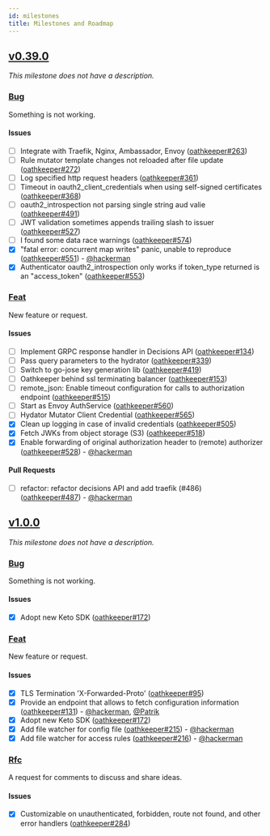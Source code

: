 ```yaml
---
id: milestones
title: Milestones and Roadmap
---
```


## [v0.39.0](https://github.com/ory/oathkeeper/milestone/7)

_This milestone does not have a description._

### [Bug](https://github.com/ory/oathkeeper/labels/bug)

Something is not working.

#### Issues

- [ ] Integrate with Traefik, Nginx, Ambassador, Envoy
      ([oathkeeper#263](https://github.com/ory/oathkeeper/issues/263))
- [ ] Rule mutator template changes not reloaded after file update
      ([oathkeeper#272](https://github.com/ory/oathkeeper/issues/272))
- [ ] Log specified http request headers
      ([oathkeeper#361](https://github.com/ory/oathkeeper/issues/361))
- [ ] Timeout in oauth2_client_credentials when using self-signed certificates
      ([oathkeeper#368](https://github.com/ory/oathkeeper/issues/368))
- [ ] oauth2_introspection not parsing single string aud valie
      ([oathkeeper#491](https://github.com/ory/oathkeeper/issues/491))
- [ ] JWT validation sometimes appends trailing slash to issuer
      ([oathkeeper#527](https://github.com/ory/oathkeeper/issues/527))
- [ ] I found some data race warnings
      ([oathkeeper#574](https://github.com/ory/oathkeeper/issues/574))
- [x] "fatal error: concurrent map writes" panic, unable to reproduce
      ([oathkeeper#551](https://github.com/ory/oathkeeper/issues/551)) -
      [@hackerman](https://github.com/aeneasr)
- [x] Authenticator oauth2_introspection only works if token_type returned is an
      "access_token"
      ([oathkeeper#553](https://github.com/ory/oathkeeper/issues/553))

### [Feat](https://github.com/ory/oathkeeper/labels/feat)

New feature or request.

#### Issues

- [ ] Implement GRPC response handler in Decisions API
      ([oathkeeper#134](https://github.com/ory/oathkeeper/issues/134))
- [ ] Pass query parameters to the hydrator
      ([oathkeeper#339](https://github.com/ory/oathkeeper/issues/339))
- [ ] Switch to go-jose key generation lib
      ([oathkeeper#419](https://github.com/ory/oathkeeper/issues/419))
- [ ] Oathkeeper behind ssl terminating balancer
      ([oathkeeper#153](https://github.com/ory/oathkeeper/issues/153))
- [ ] remote_json: Enable timeout configuration for calls to authorization
      endpoint ([oathkeeper#515](https://github.com/ory/oathkeeper/issues/515))
- [ ] Start as Envoy AuthService
      ([oathkeeper#560](https://github.com/ory/oathkeeper/issues/560))
- [ ] Hydator Mutator Client Credential
      ([oathkeeper#565](https://github.com/ory/oathkeeper/issues/565))
- [x] Clean up logging in case of invalid credentials
      ([oathkeeper#505](https://github.com/ory/oathkeeper/issues/505))
- [x] Fetch JWKs from object storage (S3)
      ([oathkeeper#518](https://github.com/ory/oathkeeper/issues/518))
- [x] Enable forwarding of original authorization header to (remote) authorizer
      ([oathkeeper#528](https://github.com/ory/oathkeeper/issues/528)) -
      [@hackerman](https://github.com/aeneasr)

#### Pull Requests

- [ ] refactor: refactor decisions API and add traefik (#486)
      ([oathkeeper#487](https://github.com/ory/oathkeeper/pull/487)) -
      [@hackerman](https://github.com/aeneasr)

## [v1.0.0](https://github.com/ory/oathkeeper/milestone/2)

_This milestone does not have a description._

### [Bug](https://github.com/ory/oathkeeper/labels/bug)

Something is not working.

#### Issues

- [x] Adopt new Keto SDK
      ([oathkeeper#172](https://github.com/ory/oathkeeper/issues/172))

### [Feat](https://github.com/ory/oathkeeper/labels/feat)

New feature or request.

#### Issues

- [x] TLS Termination 'X-Forwarded-Proto'
      ([oathkeeper#95](https://github.com/ory/oathkeeper/issues/95))
- [x] Provide an endpoint that allows to fetch configuration information
      ([oathkeeper#131](https://github.com/ory/oathkeeper/issues/131)) -
      [@hackerman](https://github.com/aeneasr),
      [@Patrik](https://github.com/zepatrik)
- [x] Adopt new Keto SDK
      ([oathkeeper#172](https://github.com/ory/oathkeeper/issues/172))
- [x] Add file watcher for config file
      ([oathkeeper#215](https://github.com/ory/oathkeeper/issues/215)) -
      [@hackerman](https://github.com/aeneasr)
- [x] Add file watcher for access rules
      ([oathkeeper#216](https://github.com/ory/oathkeeper/issues/216)) -
      [@hackerman](https://github.com/aeneasr)

### [Rfc](https://github.com/ory/oathkeeper/labels/rfc)

A request for comments to discuss and share ideas.

#### Issues

- [x] Customizable on unauthenticated, forbidden, route not found, and other
      error handlers
      ([oathkeeper#284](https://github.com/ory/oathkeeper/issues/284))
